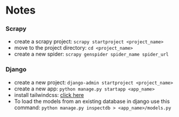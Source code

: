 # Notes

### Scrapy
- create a scrapy project: `scrapy startproject <project_name>`
- move to the project directory: `cd <project_name>`
- create a new spider: `scrapy genspider spider_name spider_url`

### Django
- create a new project: `django-admin startproject <project_name>`
- create a new app: `python manage.py startapp <app_name>`
- install tailwindcss: [click here](https://medium.com/@josemiguel.sandoval20/como-usar-tailwind-css-en-una-app-de-django-5b7eafafae21)
- To load the models from an existing database in django use this command: `python manage.py inspectdb > <app_name>/models.py`
